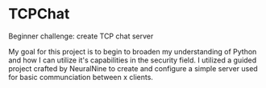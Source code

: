 # TCPChat
Beginner challenge: create TCP chat server

My goal for this project is to begin to broaden my understanding of Python and how I can utilize it's capabilities in the security field. I utilized a guided project crafted by NeuralNine to create and configure a simple server used for basic communciation between x clients.
